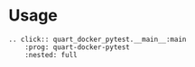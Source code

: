 # Usage

```{eval-rst}
.. click:: quart_docker_pytest.__main__:main
    :prog: quart-docker-pytest
    :nested: full
```
